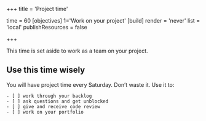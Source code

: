 +++
title = 'Project time'

time = 60
[objectives]
    1='Work on your project'
[build]
  render = 'never'
  list = 'local'
  publishResources = false

+++

This time is set aside to work as a team on your project.

## Use this time wisely

You will have project time every Saturday. Don’t waste it. Use it to:

```objectives
- [ ] work through your backlog
- [ ] ask questions and get unblocked
- [ ] give and receive code review
- [ ] work on your portfolio
```
